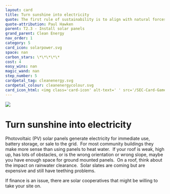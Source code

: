 ```yaml
---
layout: card
title: Turn sunshine into electricity
quote: The first rule of sustainability is to align with natural forces, or at least not try to defy them.
quote-attribution: Paul Hawken
parent: T2.3 - Install solar panels
grand_parent: Clean Energy 
nav_order: 1
category: 5
card_icon: solarpower.svg
space: nan
carbon_stars: \*\*\*\*\*
cost: 4
easy_wins: nan
magic_wand: nan
step_number: 5
cardpetal_tag: cleanenergy.svg
cardpetal_colour: cleanenergycolour.svg
card_icon_html: <img class='card-icon' alt-text=' ' src='/SEC-Card-Game/graphics/card_icons/solarpower.svg'>
---
```


<img class='card-icon' alt-text=' ' src='/SEC-Card-Game/graphics/card_icons/solarpower.svg'>
<h1>Turn sunshine into electricity</h1>

<p>Photovoltaic (PV) solar panels generate electricity for immediate use, battery storage, or sale to the grid.  For most community buildings they make more sense than using panels to heat water.  If your roof is weak, high up, has lots of obstacles, or is the wrong orientation or wrong slope, maybe you have enough space for ground mounted panels.  On a roof, think about the impact on rainwater clearance.  Solar slates are coming but are expensive and still have teething problems.  </p><p>If finance is an issue, there are solar cooperatives that might be willing to take your site on.</p> 

